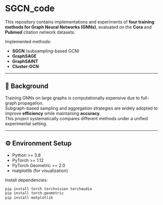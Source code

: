 # SGCN_code

This repository contains implementations and experiments of **four training methods for Graph Neural Networks (GNNs)**, evaluated on the **Cora** and **Pubmed** citation network datasets.

Implemented methods:
- **SGCN** (subsampling-based GCN)
- **GraphSAGE**
- **GraphSAINT**
- **Cluster-GCN**

---

## 📌 Background
Training GNNs on large graphs is computationally expensive due to full-graph propagation.  
Subgraph-based sampling and aggregation strategies are widely adopted to improve **efficiency** while maintaining **accuracy**.  
This project systematically compares different methods under a unified experimental setting.

---

## ⚙️ Environment Setup
- Python >= 3.8
- PyTorch >= 1.12
- PyTorch Geometric >= 2.0
- matplotlib (for visualization)

Install dependencies:
```bash
pip install torch torchvision torchaudio
pip install torch-geometric
pip install matplotlib
